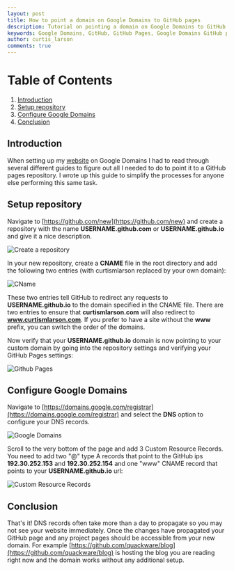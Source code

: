 ```yaml
---
layout: post
title: How to point a domain on Google Domains to GitHub pages
description: Tutorial on pointing a domain on Google Domains to GitHub pages
keywords: Google Domains, GitHub, GitHub Pages, Google Domains GitHub pages
author: curtis_larson
comments: true
---
```


# Table of Contents

1. [Introduction](#introduction)
2. [Setup repository](#setup-repository)
3. [Configure Google Domains](#configure-google-domains)
4. [Conclusion](#conclusion)

## Introduction

When setting up my [website](http://www.curtismlarson.com) on Google Domains I had to read through several different guides to figure out all I needed to do to point it to a GitHub pages repository. I wrote up this guide to simplify the processes for anyone else performing this same task.

## Setup repository

Navigate to [https://github.com/new](https://github.com/new) and create a repository with the name **USERNAME.github.com** or **USERNAME.github.io** and give it a nice description.

![Create a repository](http://i.imgur.com/zQ5BxEH.png "Create a repository")

In your new repository, create a **CNAME** file in the root directory and add the following two entries (with curtismlarson replaced by your own domain):

![CName](http://i.imgur.com/LR37up5.png "CName")

These two entries tell GitHub to redirect any requests to **USERNAME.github.io** to the domain specified in the CNAME file. There are two entries to ensure that **curtismlarson.com** will also redirect to **www.curtismlarson.com**. If you prefer to have a site without the **www** prefix, you can switch the order of the domains.

Now verify that your **USERNAME.github.io** domain is now pointing to your custom domain by going into the repository settings and verifying your GitHub Pages settings:

![Github Pages](http://i.imgur.com/RsA5XUO.png "GitHub Pages")

## Configure Google Domains

Navigate to [https://domains.google.com/registrar](https://domains.google.com/registrar) and select the **DNS** option to configure your DNS records.

![Google Domains](http://i.imgur.com/oA40Qkq.png "Google Domains")

Scroll to the very bottom of the page and add 3 Custom Resource Records. You need to add two "@" type A records that point to the GitHub ips **192.30.252.153** and **192.30.252.154** and one "www" CNAME record that points to your **USERNAME.github.io** url:

![Custom Resource Records](http://i.imgur.com/xO3At1V.png "Custom Resource Records")

## Conclusion

That's it! DNS records often take more than a day to propagate so you may not see your website immediately. Once the changes have propagated your GitHub page and any project pages should be accessible from your new domain. For example [https://github.com/quackware/blog](https://github.com/quackware/blog) is hosting the blog you are reading right now and the domain works without any additional setup.